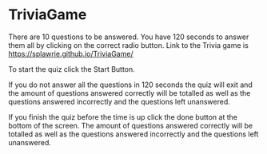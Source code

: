 # TriviaGame

There are 10 questions to be answered.  You have 120 seconds to answer them all by
clicking on the correct radio button.  Link to the Trivia game is https://splawrie.github.io/TriviaGame/

To start the quiz click the Start Button.

If you do not answer all the questions in 120 seconds the quiz will exit and the 
amount of questions answered correctly will be totalled as well as the questions
answered incorrectly and the questions left unanswered.


If you finish the quiz before the time is up click the done button at the bottom of
the screen. The amount of questions answered correctly will be totalled as well as the questions
answered incorrectly and the questions left unanswered.